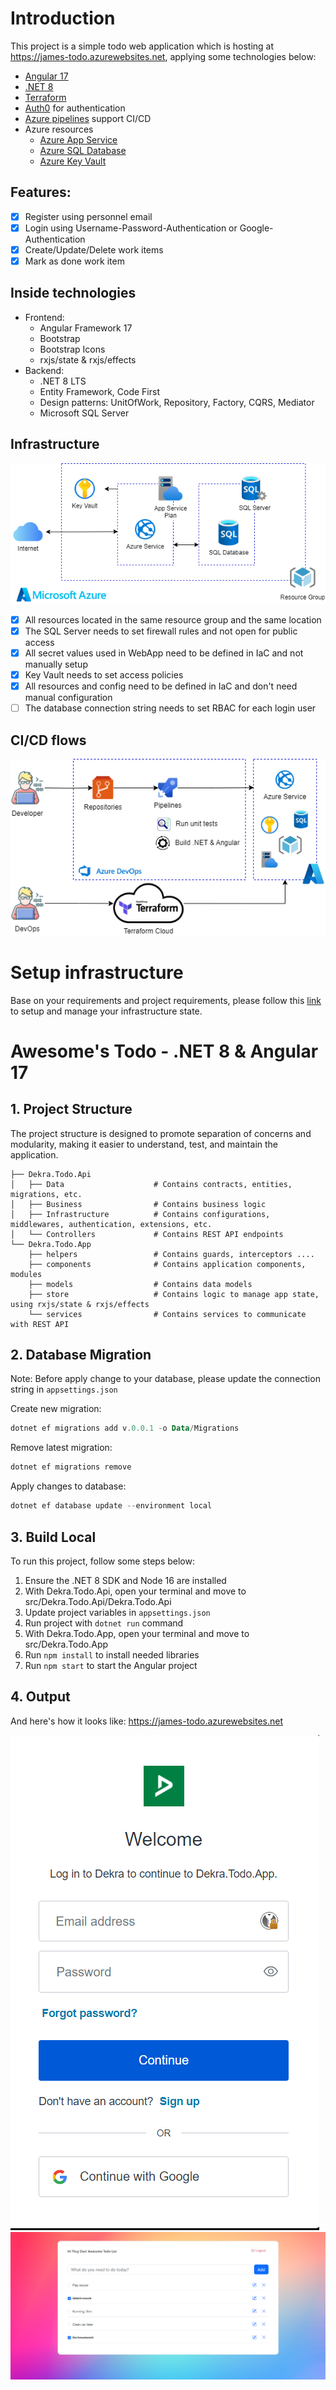 # Introduction

This project is a simple todo web application which is hosting at https://james-todo.azurewebsites.net, applying some technologies below:
- [Angular 17](https://blog.angular.io/introducing-angular-v17-4d7033312e4b)
- [.NET 8](https://learn.microsoft.com/en-us/dotnet/core/whats-new/dotnet-8/overview)
- [Terraform](https://www.terraform.io)
- [Auth0](https://auth0.com) for authentication
- [Azure pipelines](https://azure.microsoft.com/en-us/products/devops/pipelines) support CI/CD
- Azure resources
    - [Azure App Service](https://azure.microsoft.com/en-us/products/app-service)
    - [Azure SQL Database](https://azure.microsoft.com/en-us/products/azure-sql/database)
    - [Azure Key Vault](https://azure.microsoft.com/en-us/products/key-vault)

## Features:
- [x] Register using personnel email
- [x] Login using Username-Password-Authentication or Google-Authentication
- [x] Create/Update/Delete work items
- [x] Mark as done work item

## Inside technologies

- Frontend:
    - Angular Framework 17
    - Bootstrap
    - Bootstrap Icons
    - rxjs/state & rxjs/effects
- Backend:
    - .NET 8 LTS
    - Entity Framework, Code First
    - Design patterns: UnitOfWork, Repository, Factory, CQRS, Mediator
    - Microsoft SQL Server

## Infrastructure
![Infrastructure](./docs/images/infras.png)

- [x] All resources located in the same resource group and the same location
- [x] The SQL Server needs to set firewall rules and not open for public access
- [x] All secret values used in WebApp need to be defined in IaC and not manually setup
- [x] Key Vault needs to set access policies
- [x] All resources and config need to be defined in IaC and don't need manual configuration
- [ ] The database connection string needs to set RBAC for each login user

## CI/CD flows
![CI/CD](./docs/images/cicd.png)


# Setup infrastructure
Base on your requirements and project requirements, please follow this [link](https://developer.hashicorp.com/terraform/tutorials/azure-get-started) to setup and manage your infrastructure state.


# Awesome's Todo - .NET 8 & Angular 17

## 1. Project Structure

The project structure is designed to promote separation of concerns and modularity, making it easier to understand, test, and maintain the application.

```
├── Dekra.Todo.Api
│   ├── Data                    # Contains contracts, entities, migrations, etc.
│   ├── Business                # Contains business logic
│   ├── Infrastructure          # Contains configurations, middlewares, authentication, extensions, etc.
│   └── Controllers             # Contains REST API endpoints
└── Dekra.Todo.App
    ├── helpers                 # Contains guards, interceptors ....
    ├── components              # Contains application components, modules
    ├── models                  # Contains data models
    ├── store                   # Contains logic to manage app state, using rxjs/state & rxjs/effects
    └── services                # Contains services to communicate with REST API
```
## 2. Database Migration
Note: Before apply change to your database, please update the connection string in `appsettings.json`

Create new migration:
```powershell
dotnet ef migrations add v.0.0.1 -o Data/Migrations
```

Remove latest migration:
```powershell
dotnet ef migrations remove
```

Apply changes to database:
```powershell
dotnet ef database update --environment local
```

## 3. Build Local

To run this project, follow some steps below:

1. Ensure the .NET 8 SDK and Node 16 are installed
2. With Dekra.Todo.Api, open your terminal and move to src/Dekra.Todo.Api/Dekra.Todo.Api
3. Update project variables in `appsettings.json`
4. Run project with `dotnet run` command
5. With Dekra.Todo.App, open your terminal and move to src/Dekra.Todo.App
6. Run `npm install` to install needed libraries
7. Run `npm start` to start the Angular project

## 4. Output
And here's how it looks like: https://james-todo.azurewebsites.net

![Login Screen](./docs/images/login-screen.png)
![Todo Screen](./docs/images/main-screen.png)
